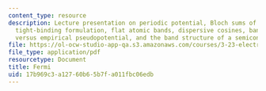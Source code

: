 ```yaml
---
content_type: resource
description: Lecture presentation on periodic potential, Bloch sums of localized variables,
  tight-binding formulation, flat atomic bands, dispersive cosines, bandwidths, tight-binding
  versus empirical pseudopotential, and the band structure of a semiconductor.
file: https://ol-ocw-studio-app-qa.s3.amazonaws.com/courses/3-23-electrical-optical-and-magnetic-properties-of-materials-fall-2007/17b969c3a12760b65b7fa011fbc06edb_clean11.pdf
file_type: application/pdf
resourcetype: Document
title: Fermi
uid: 17b969c3-a127-60b6-5b7f-a011fbc06edb
---
```

